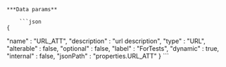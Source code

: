     ***Data params**

        ```json
    {
  "name" : "URL_ATT",
  "description" : "url description",
  "type" : "URL",
  "alterable" : false,
  "optional" : false,
  "label" : "ForTests",
  "dynamic" : true,
  "internal" : false,
  "jsonPath" : "properties.URL_ATT"
}
        ```
